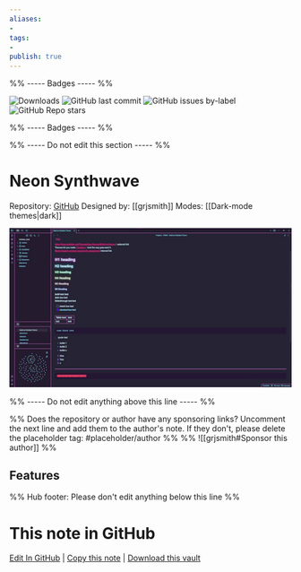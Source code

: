 ```yaml
---
aliases:
- 
tags: 
- 
publish: true
---
```


%% ----- Badges ----- %%

![Downloads](https://img.shields.io/badge/downloads-31-573E7A?style=for-the-badge&logo=)
![GitHub last commit](https://img.shields.io/github/last-commit/grjsmith/Neon-Synthwave?color=573E7A&label=last%20update&logo=github&style=for-the-badge)
![GitHub issues by-label](https://img.shields.io/github/issues/grjsmith/Neon-Synthwave/help%20wanted?color=573E7A&logo=github&style=for-the-badge) 
![GitHub Repo stars](https://img.shields.io/github/stars/grjsmith/Neon-Synthwave?color=573E7A&logo=github&style=for-the-badge)

%% ----- Badges ----- %%

%% ----- Do not edit this section ----- %%

# Neon Synthwave

Repository: [GitHub](https://github.com/grjsmith/Neon-Synthwave)
Designed by: [[grjsmith]]
Modes: [[Dark-mode themes|dark]]



![screenshot](https://github.com/grjsmith/Neon-Synthwave/raw/HEAD/screenshot.jpg)

%% ----- Do not edit anything above this line ----- %% 

%% Does the repository or author have any sponsoring links? Uncomment the next line and add them to the author's note. If they don't, please delete the placeholder tag: #placeholder/author %%
%% ![[grjsmith#Sponsor this author]] %%


## Features



%% Hub footer: Please don't edit anything below this line %%

# This note in GitHub

<span class="git-footer">[Edit In GitHub](https://github.dev/obsidian-community/obsidian-hub/blob/main/02%20-%20Community%20Expansions/02.05%20All%20Community%20Expansions/Themes/Neon%20Synthwave.md "git-hub-edit-note") | [Copy this note](https://raw.githubusercontent.com/obsidian-community/obsidian-hub/main/02%20-%20Community%20Expansions/02.05%20All%20Community%20Expansions/Themes/Neon%20Synthwave.md "git-hub-copy-note") | [Download this vault](https://github.com/obsidian-community/obsidian-hub/archive/refs/heads/main.zip "git-hub-download-vault") </span>
